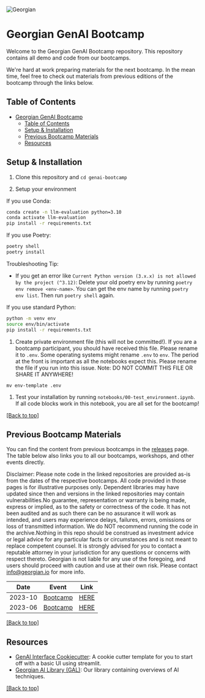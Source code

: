 ![Georgian](assets/georgian-logo.png)

# Georgian GenAI Bootcamp

Welcome to the Georgian GenAI Bootcamp repository. This repository contains all demo and code from our bootcamps. 

We're hard at work preparing materials for the next bootcamp. In the mean time, feel free to check out materials from previous editions of the bootcamp through the links below.

## Table of Contents
- [Georgian GenAI Bootcamp](#georgian-genai-bootcamp)
  - [Table of Contents](#table-of-contents)
  - [Setup \& Installation](#setup--installation)
  - [Previous Bootcamp Materials](#previous-bootcamp-materials)
  - [Resources](#resources)


## Setup & Installation

1. Clone this repository and `cd genai-bootcamp`

2. Setup your environment

If you use Conda:

```bash
conda create -n llm-evaluation python=3.10
conda activate llm-evaluation
pip install -r requirements.txt
```

If you use Poetry:

```bash
poetry shell
poetry install
```

Troubleshooting Tip:

* If you get an error like `Current Python version (3.x.x) is not allowed by the project (^3.12)`: Delete your old poetry env by running `poetry env remove <env-name>`. You can get the env name by running `poetry env list`. Then run `poetry shell` again.

If you use standard Python:

```bash
python -m venv env
source env/bin/activate
pip install -r requirements.txt
```

1. Create private environment file (this will not be committed!). If you are a bootcamp participant, you should have received this file. Please rename it to `.env`. Some operating systems might rename `.env` to `env`. The period at the front is important as all the notebooks expect this. Please rename the file if you run into this issue.
Note: DO NOT COMMIT THIS FILE OR SHARE IT ANYWHERE!
```
mv env-template .env
```

1. Test your installation by running `notebooks/00-test_environment.ipynb`. If all code blocks work in this notebook, you are all set for the bootcamp!

[[Back to top]](#)

## Previous Bootcamp Materials

You can find the content from previous bootcamps in the [releases](https://github.com/georgian-io/genai-bootcamp/releases) page. The table below also links you to all our bootcamps, workshops, and other events directly. 

Disclaimer: Please note code in the linked repositories are provided as-is from the dates of the respective bootcamps. All code provided in those pages is for illustrative purposes only. Dependent libraries may have updated since then and versions in the linked repositories may contain vulnerabilities.No guarantee, representation or warranty is being made, express or implied, as to the safety or correctness of the code. It has not been audited and as such there can be no assurance it will work as intended, and users may experience delays, failures, errors, omissions or loss of transmitted information. We do NOT recommend running the code in the archive.Nothing in this repo should be construed as investment advice or legal advice for any particular facts or circumstances and is not meant to replace competent counsel. It is strongly advised for you to contact a reputable attorney in your jurisdiction for any questions or concerns with respect thereto. Georgian is not liable for any use of the foregoing, and users should proceed with caution and use at their own risk. Please contact info@georgian.io for more info.

| Date    | Event                                                                                           | Link                                                                                |
| ------- | ----------------------------------------------------------------------------------------------- | ----------------------------------------------------------------------------------- |
| 2023-10 | [Bootcamp](https://github.com/georgian-io/genai-bootcamp/releases/tag/2023_10_october_bootcamp) | [HERE](https://github.com/georgian-io/genai-bootcamp/tree/2023_10_october_bootcamp) |
| 2023-06 | [Bootcamp](https://github.com/georgian-io/genai-bootcamp/releases/tag/2023_06_june_bootcamp)    | [HERE](https://github.com/georgian-io/genai-bootcamp/tree/2023_06_june_bootcamp)    |

[[Back to top]](#)

## Resources

* [GenAI Interface Cookiecutter](https://github.com/rodrigo-georgian/genai-interface-cookiecutter): A cookie cutter template for you to start off with a basic UI using streamlit.
* [Georgian AI Library (GAL)](https://github.com/georgian-io/GAL): Our library containing overviews of AI techniques.

[[Back to top]](#)